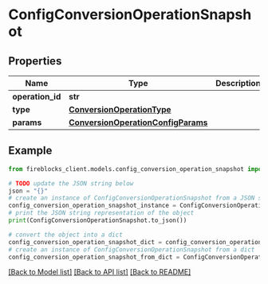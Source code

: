 # ConfigConversionOperationSnapshot


## Properties

Name | Type | Description | Notes
------------ | ------------- | ------------- | -------------
**operation_id** | **str** |  | 
**type** | [**ConversionOperationType**](ConversionOperationType.md) |  | 
**params** | [**ConversionOperationConfigParams**](ConversionOperationConfigParams.md) |  | 

## Example

```python
from fireblocks_client.models.config_conversion_operation_snapshot import ConfigConversionOperationSnapshot

# TODO update the JSON string below
json = "{}"
# create an instance of ConfigConversionOperationSnapshot from a JSON string
config_conversion_operation_snapshot_instance = ConfigConversionOperationSnapshot.from_json(json)
# print the JSON string representation of the object
print(ConfigConversionOperationSnapshot.to_json())

# convert the object into a dict
config_conversion_operation_snapshot_dict = config_conversion_operation_snapshot_instance.to_dict()
# create an instance of ConfigConversionOperationSnapshot from a dict
config_conversion_operation_snapshot_from_dict = ConfigConversionOperationSnapshot.from_dict(config_conversion_operation_snapshot_dict)
```
[[Back to Model list]](../README.md#documentation-for-models) [[Back to API list]](../README.md#documentation-for-api-endpoints) [[Back to README]](../README.md)


